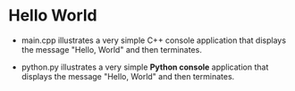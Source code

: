 # Hello World

* main.cpp illustrates a very simple C++ console application that displays the message "Hello, World" and then terminates.

* python.py illustrates a very simple **Python console** application that displays the message "Hello, World" and then terminates.
